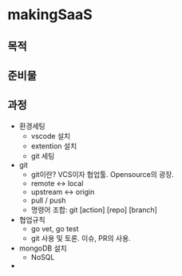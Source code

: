 # makingSaaS
## 목적
## 준비물
## 과정
- 환경세팅
  - vscode 설치
  - extention 설치
  - git 세팅
- git
  - git이란? VCS이자 협업툴. Opensource의 광장.
  - remote <-> local
  - upstream <-> origin
  - pull / push
  - 명령어 조합: git [action] [repo] [branch]
- 협업규칙
  - go vet, go test
  - git 사용 및 토론. 이슈, PR의 사용.
- mongoDB 설치
  - NoSQL
- 
